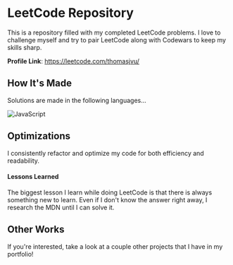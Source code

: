 # **LeetCode Repository**

This is a repository filled with my completed LeetCode problems. I love to challenge myself and try to pair LeetCode along with Codewars to keep my skills sharp.

**Profile Link**: https://leetcode.com/thomasjvu/

## **How It's Made**

Solutions are made in the following languages...

![JavaScript](https://img.shields.io/badge/javascript-%23323330.svg?style=for-the-badge&logo=javascript&logoColor=%23F7DF1E)

## **Optimizations**

I consistently refactor and optimize my code for both efficiency and readability.

#### **Lessons Learned**

The biggest lesson I learn while doing LeetCode is that there is always something new to learn. Even if I don't know the answer right away, I research the MDN until I can solve it. 

## **Other Works**
If you're interested, take a look at a couple other projects that I have in my portfolio!
